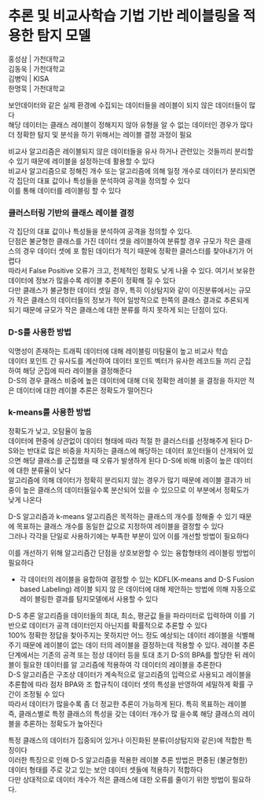 # 추론 및 비교사학습 기법 기반 레이블링을 적용한 탐지 모델
  
홍성삼 | 가천대학교  
김동욱 | 가천대학교  
김병익 | KISA  
한명묵 | 가천대학교  
  
보안데이터와 같은 실제 환경에 수집되는 데이터들을 레이블이 되지 않은 데이터들이 많다   
해당 데이터는 클래스 레이블이 정해지지 않아 유형을 알 수 없는 데이터인 경우가 많다   
더 정확한 탐지 및 분석을 하기 위해서는 레이블 결정 과정이 필요   

비교사 알고리즘은 레이블되지 않은 데이터들을 유사 하거나 관련있는 것들끼리 분리할 수 있기 때문에 레이블을 설정하는데 활용할 수 있다  
비교사 알고리즘으로 정해진 개수 또는 알고리즘에 의해 일정 개수로 데이터가 분리되면 각 집단의 대표 값이나 특성들을 분석하여 공격을 정의할 수 있다  
이를 통해 데이터를 레이블링 할 수 있다   

### 클러스터링 기반의 클래스 레이블 결정 
각 집단의 대표 값이나 특성들을 분석하여 공격을 정의할 수 있다.  
단점은 불균형한 클래스를 가진 데이터 셋을 레이블하여 분류할 경우 규모가 작은 클래스의 경우 데이터 셋에 포 함된 데이터가 적기 때문에 정확한 클러스터를 찾아내기가 어렵다  
따라서 False Positive 오류가 크고, 전체적인 정확도 낮게 나올 수 있다. 
여기서 보유한 데이터에 정보가 많을수록 레이블 추론이 정확해 질 수 있다    
다만 클래스가 불균형한 데이터 셋일 경우, 특히 이상탐지와 같이 이진분류에서는 규모가 작은 클래스의 데이터들의 정보가 적어 일방적으로 한쪽의 클래스 결과로 추론되게 되기 때문에 규모가 작은 클래스에 대한 분류를 하지 못하게 되는 단점이 있다.  
 
### D-S를 사용한 방법  
익명성이 존재하는 트래픽 데이터에 대해 레이블링 
미탐율이 높고
비교사 학습  
데이터 포인트 간 유사도를 계산하여 데이터 포인트 벡터가 유사한 레코드들 끼리 군집하여 해당 군집에 따라 레이블을 결정해준다   
D-S의 경우 클래스 비중에 높은 데이터에 대해 더욱 정확한 레이블 을 결정을 하지만 적은 데이터에 대한 레이블 추론은 정확도가 떨어진다 

### k-means를 사용한 방법  
정확도가 낮고, 오탐율이 높음    
데이터에 편중에 상관없이 데이터 형태에 따라 적절 한 클러스터를 선정해주게 된다 
D-S와는 반대로 많은 비중을 차지하는 클래스에 해당하는 데이터 포인터들이 산개되어 있으면 해당 클래스를 군집했을 때 오류가 발생하게 된다 
D-S에 비해 비중이 높은 데이터에 대한 분류율이 낮다     
알고리즘에 의해 데이터가 정확히 분리되지 않는 경우가 많기 때문에 레이블 결과가 비중이 높은 클래스의 데이터들일수록 분산되어 있을 수 있으므로 이 부분에서 정확도가 낮게 나온다   

D-S 알고리즘과 k-means 알고리즘은 목적하는 클래스의 개수를 정해줄 수 있기 때문에 목표하는 클래스 개수를 동일한 값으로 지정하여 레이블을 결정할 수 있다   
그러나 각각을 단일로 사용하기에는 부족한 부분이 있어 이를 개선할 방법이 필요하다   

이를 개선하기 위해 알고리즘간 단점을 상호보완할 수 있는 융합형태의 레이블링 방법이 필요하다    
 - 각 데이터의 레이블을 융합하여 결정할 수 있는 KDFL(K-means and D-S Fusion based Labeling) 
레이블 되지 않 은 데이터에 대해 제안하는 방법에 의해 자동으로 레이 블링한 결과를 탐지모델에서 사용할 수 있다    

D-S 추론 알고리즘을 데이터들의 최대, 최소, 평균값 들을 파라미터로 입력하여 이를 기반으로 데이터가 공격 데이터인지 아닌지를 확률적으로 추론할 수 있다    
100% 정확한 정답을 찾아주지는 못하지만 어느 정도 예상되는 데이터 레이블을 식별해주기 때문에 레이블이 없는 데이 터의 레이블을 결정하는데 적용할 수 있다.
레이블 추론 단계에서는 기존의 공격 또는 정상 데이터 등을 토대 초기 D-S의 BPA를 할당한 뒤 레이블이 필요한 데이터를 알 고리즘에 적용하여 각 데이터의 레이블을 추론한다  
D-S 알고리즘은 구조상 데이터가 계속적으로 알고리즘의 입력으로 사용되고 레이블을 추론함에 따라 점차 BPA와 조 합규칙이 데이터 셋의 특성을 반영하여 세밀하게 확률 구간이 조정될 수 있다  
따라서 데이터가 많을수록 좀 더 정교한 추론이 가능하게 된다. 특히 목표하는 레이블 즉, 클래스별로 특정 클래스의 특성을 갖는 데이터 개수가 많 을수록 해당 클래스의 레이블을 추론하는 정확도가 높아진다  

특정 클래스의 데이터가 집중되어 있거나 이진화된 분류(이상탐지와 같은)에 적합한 특징이다  
이러한 특징으로 인해 D-S 알고리즘을 적용한 레이블 추론 방법은 편중된 (불균형한) 데이터 형태를 주로 갖고 있는 보안 데이터 셋들에 적용하기 적합하다  
다만 상대적으로 데이터 개수가 적은 클래스에 대한 오류를 줄이기 위한 방법이 필요하다. 

 

